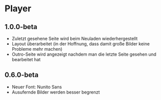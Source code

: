 Player
======
## 1.0.0-beta
- Zuletzt gesehene Seite wird beim Neuladen wiederhergestellt
- Layout überarbeitet (in der Hoffnung, dass damit große Bilder keine Probleme mehr machen)
- Outro-Seite wird angezeigt nachdem man die letzte Seite gesehen und bearbeitet hat

## 0.6.0-beta
- Neuer Font: Nunito Sans
- Ausufernde Bilder werden besser begrenzt
